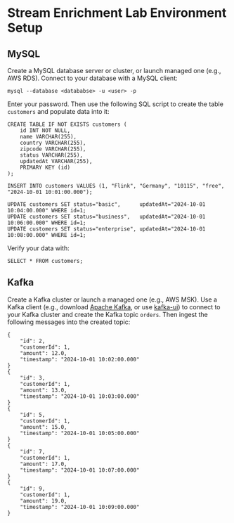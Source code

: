 # Stream Enrichment Lab Environment Setup

## MySQL

Create a MySQL database server or cluster, or launch managed one (e.g., AWS RDS). Connect to your database with a MySQL 
client:

    mysql --database <datababse> -u <user> -p
Enter your password. Then use the following SQL script to create the table `customers` and populate data into it:

    CREATE TABLE IF NOT EXISTS customers (
        id INT NOT NULL,
        name VARCHAR(255),
        country VARCHAR(255),
        zipcode VARCHAR(255),
        status VARCHAR(255),
        updatedAt VARCHAR(255),
        PRIMARY KEY (id)
    );
    
    INSERT INTO customers VALUES (1, "Flink", "Germany", "10115", "free", "2024-10-01 10:01:00.000");
    
    UPDATE customers SET status="basic",      updatedAt="2024-10-01 10:04:00.000" WHERE id=1;
    UPDATE customers SET status="business",   updatedAt="2024-10-01 10:06:00.000" WHERE id=1;
    UPDATE customers SET status="enterprise", updatedAt="2024-10-01 10:08:00.000" WHERE id=1;

Verify your data with:

    SELECT * FROM customers;

## Kafka

Create a Kafka cluster or launch a managed one (e.g., AWS MSK). Use a Kafka client 
(e.g., download [Apache Kafka](https://kafka.apache.org/downloads), or
use [kafka-ui](https://github.com/provectus/kafka-ui/blob/master/README.md))
to connect to your Kafka cluster and
create the Kafka topic `orders`. Then ingest the following messages into the created topic:

    {
        "id": 2,
        "customerId": 1,
        "amount": 12.0,
        "timestamp": "2024-10-01 10:02:00.000"
    }
    {
        "id": 3,
        "customerId": 1,
        "amount": 13.0,
        "timestamp": "2024-10-01 10:03:00.000"
    }
    {
        "id": 5,
        "customerId": 1,
        "amount": 15.0,
        "timestamp": "2024-10-01 10:05:00.000"
    }
    {
        "id": 7,
        "customerId": 1,
        "amount": 17.0,
        "timestamp": "2024-10-01 10:07:00.000"
    }
    {
        "id": 9,
        "customerId": 1,
        "amount": 19.0,
        "timestamp": "2024-10-01 10:09:00.000"
    }